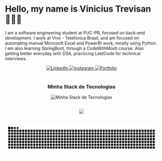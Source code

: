 # Hello, my name is Vinicius Trevisan 🙋🏻‍♂️ 

I am a software engineering student at PUC-PR, focused on back-end development.
I work at Vivo - Telefonica Brasil, and am focused on automating manual Microsoft Excel and PowerBI work, mostly using Python.
I am also learning SpringBoot, through a CodeWithMosh course. Also getting better everyday with DSA, practicing LeetCode for technical interviews.

<div align="center">
  <a href="https://www.linkedin.com/in/vinicius-meier-trevisan-741b66329/ target="_blank">
    <img src="https://img.shields.io/badge/LinkedIn-0077B5?style=for-the-badge&logo=linkedin&logoColor=white" alt="LinkedIn">
  </a>
  <a href="https://www.instagram.com/vinii.trevisan/" target="_blank">
    <img src="https://img.shields.io/badge/Instagram-E4405F?style=for-the-badge&logo=instagram&logoColor=white" alt="Instagram">
  </a>
  <a href="https://vinimtrevisan.github.io/Portfolio/" target="_blank">
    <img src="https://img.shields.io/badge/Portfólio-000000?style=for-the-badge&logo=google-chrome&logoColor=white" alt="Portfolio">
  </a>
</div>

<div align="center" style="padding-top: 20px;">
  <h3>Minha Stack de Tecnologias</h3>
  <img src="https://skillicons.dev/icons?i=java,spring,python,flask,react,aws,docker,terraform,mysql,postgresql" alt="Minha Stack de Tecnologias"/>
</div>

<div align="center" style="padding-top: 30px;">
  <a href="https://github.com/VinimTrevisan">
    <img height="180em" src="https://github-readme-stats.vercel.app/api?username=VinimTrevisan&show_icons=true&theme=dark&include_all_commits=true&count_private=true"/>
  </a>
</div>
        
<div align="center" style="padding-top: 30px;">
  <img src="https://raw.githubusercontent.com/VinimTrevisan/VinimTrevisan/output/github-contribution-grid-snake-dark.svg"/>
</div>

